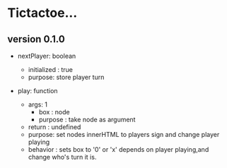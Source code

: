 # Tictactoe...

## version 0.1.0

* nextPlayer: boolean
    * initialized : true
    * purpose: store player turn

* play: function
    * args: 1
        * box : node
        * purpose : take node as argument
    * return : undefined
    * purpose: set nodes innerHTML to players sign and change player playing
    * behavior : sets box to '0' or 'x' depends on player playing,and change who's turn it is.
        
